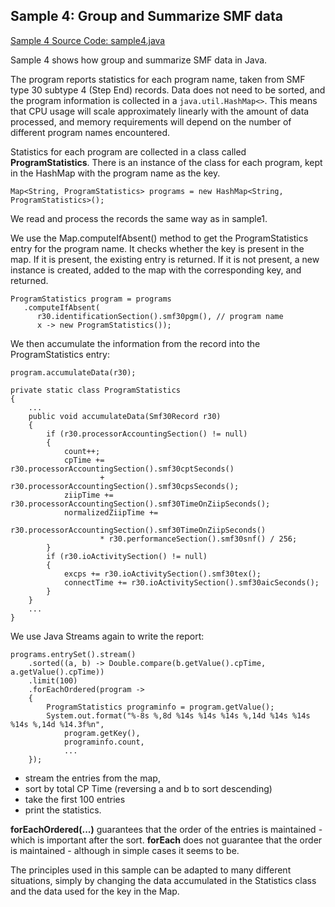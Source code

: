 ## Sample 4: Group and Summarize SMF data

[Sample 4 Source Code: sample4.java](./src/sample4.java)

Sample 4 shows how group and summarize SMF data in Java.

The program reports statistics for each program name, taken from SMF type 30 subtype 4 (Step End) records. Data does
not need to be sorted, and the program information is collected in a `java.util.HashMap<>`. This means that CPU usage
will scale approximately linearly with the amount of data processed, and memory requirements will depend on the number
of different program names encountered.

Statistics for each program are collected in a class called **ProgramStatistics**. There is an instance of the class
for each program, kept in the HashMap with the program name as the key.

```
Map<String, ProgramStatistics> programs = new HashMap<String, ProgramStatistics>();
```

We read and process the records the same way as in sample1.

We use the Map.computeIfAbsent() method to get the ProgramStatistics entry for the program name. It checks whether the
key is present in the map. If it is present, the existing entry is returned. If it is not present, a new instance
is created, added to the map with the corresponding key, and returned. 

```
ProgramStatistics program = programs
   .computeIfAbsent(
      r30.identificationSection().smf30pgm(), // program name
      x -> new ProgramStatistics());
```
We then accumulate the information from the record into the ProgramStatistics entry:
```
program.accumulateData(r30);
```


```
private static class ProgramStatistics
{
    ...
    public void accumulateData(Smf30Record r30)
    {        	
        if (r30.processorAccountingSection() != null)
        {
            count++;
            cpTime += r30.processorAccountingSection().smf30cptSeconds()
                    + r30.processorAccountingSection().smf30cpsSeconds();
            ziipTime += r30.processorAccountingSection().smf30TimeOnZiipSeconds();   
            normalizedZiipTime += 
                r30.processorAccountingSection().smf30TimeOnZiipSeconds() 
                    * r30.performanceSection().smf30snf() / 256;
        }
        if (r30.ioActivitySection() != null)
        {
            excps += r30.ioActivitySection().smf30tex();
            connectTime += r30.ioActivitySection().smf30aicSeconds();
        }
    }
    ...
}
```

We use Java Streams again to write the report:
```
programs.entrySet().stream()
    .sorted((a, b) -> Double.compare(b.getValue().cpTime, a.getValue().cpTime))
    .limit(100)
    .forEachOrdered(program ->
    {
        ProgramStatistics programinfo = program.getValue();
        System.out.format("%-8s %,8d %14s %14s %14s %,14d %14s %14s %14s %,14d %14.3f%n", 
            program.getKey(),
            programinfo.count, 
            ...
    });
```
- stream the entries from the map,
- sort by total CP Time (reversing a and b to sort descending)
- take the first 100 entries
- print the statistics.

**forEachOrdered(...)** guarantees that the order of the entries is maintained - which is important after the sort. 
**forEach** does not guarantee that the order is maintained - although in simple cases it seems to be.  

The principles used in this sample can be adapted to many different situations, simply by changing the data
accumulated in the Statistics class and the data used for the key in the Map. 